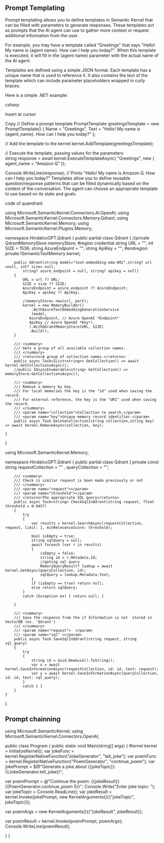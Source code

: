 ## Prompt Templating

Prompt templating allows you to define templates in Semantic Kernel that can be filled with parameters to generate responses. These templates act as prompts that the AI agent can use to gather more context or request additional information from the user.

For example, you may have a template called "Greetings" that says "Hello! My name is {agent name}. How can I help you today?". When this template is executed, it will fill in the {agent name} parameter with the actual name of the AI agent.

Templates are defined using a simple JSON format. Each template has a unique name that is used to reference it. It also contains the text of the template which can include parameter placeholders wrapped in curly braces.

Here is a simple .NET example:

csharp

Insert at cursor

Copy
// Define a prompt template
PromptTemplate greetingsTemplate = new PromptTemplate()
{
  Name = "Greetings",
  Text = "Hello! My name is {agent_name}. How can I help you today?" 
};

// Add the template to the kernel
kernel.AddTemplate(greetingsTemplate);

// Execute the template, passing values for the parameters  
string response = await kernel.ExecuteTemplateAsync(
  "Greetings", 
  new { agent_name = "Amazon Q" });

Console.WriteLine(response); 
// Prints "Hello! My name is Amazon Q. How can I help you today?"
Templates allow you to define reusable question/response patterns that can be filled dynamically based on the context of the conversation. The agent can choose an appropriate template to use based on its state and goals.





code of quandrant

using Microsoft.SemanticKernel.Connectors.AI.OpenAI;
using Microsoft.SemanticKernel.Connectors.Memory.Qdrant;
using Microsoft.SemanticKernel.Memory;
using Microsoft.SemanticKernel.Plugins.Memory;

namespace HindalcoGPT.Qdrant
{
    public partial class Qdrant
    {
        //private  QdrantMemoryStore memoryStore;
        #region credential
        string URL = "";
        int SIZE = 1536;
        string AzureEndpoint = "";
        string ApiKey = "";
        #endregion
        private ISemanticTextMemory kernel;

        
        public Qdrant(string model="text-embedding-ada-002",string? url =null, int? size= null, 
            string? azure_endpoint = null, string? apikey = null)
        {
            URL = url ?? URL;
            SIZE = size ?? SIZE;
            AzureEndpoint = azure_endpoint ?? AzureEndpoint;
            ApiKey = apikey ?? ApiKey;

            //memoryStore= new(url, port);
            kernel = new MemoryBuilder()
                .WithAzureTextEmbeddingGenerationService
                (model,
               AzureEndpoint, // Azure OpenAI *Endpoint* 
               ApiKey // Azure OpenAI *Key*).
               ).WithQdrantMemoryStore(URL, SIZE)
               .Build();
        }

        /// <summary>
        /// Gets a group of all available collection names.
        /// </summary>
        /// <returns>A group of collection names.</returns>
        public async Task<IList<string>> GetCollection() => await kernel.GetCollectionsAsync();
        //public IAsyncEnumerable<string> GetCollection() => memoryStore.GetCollectionsAsync();
        
        /// <summary>
        /// Remove a memory by key.
        /// For local memories the key is the "id" used when saving the record.
        /// For external reference, the key is the "URI" used when saving the record.
        /// </summary>
        /// <param name="collection">Collection to search.</param>
        /// <param name="key">Unique memory record identifier.</param>
        public async Task DeleteCollection(string collection,string key) => await kernel.RemoveAsync(collection, key);

    }
}


using Microsoft.SemanticKernel.Memory;

namespace HindalcoGPT.Qdrant
{
    public partial class Qdrant
    {
        private const string
            requestCollection = ""
            , queryCollection = "";

        /// <summary>
        /// Check is similar request is been made previously or not 
        /// </summary>
        /// <param name="request"></param>
        /// <param name="threshold"></param>
        /// <returns>The appropriate SQL query</returns>
        public async Task<string> CheckSqlInQdrant(string request, float threshold = 0.945f)
        {
            try
            {
                var results = kernel.SearchAsync(requestCollection, request, limit: 1, minRelevanceScore: threshold);

                bool isEmpty = true;
                string sqlQuery = null;
                await foreach (var r in results)
                {
                    isEmpty = false;
                    string id = r.Metadata.Id;
                    //geting sql query 
                    MemoryQueryResult? lookup = await kernel.GetAsync(queryCollection, id);
                    sqlQuery = lookup.Metadata.Text;
                }
                if (isEmpty == true) return null;
                else return sqlQuery;
            }
            catch (Exception ex) { return null; }

        }

        /// <summary>
        /// Save the responce from the if Information is not  stored in VectorDB (ex. 'Qdrant')
        /// </summary>
        /// <param name="request">  </param>
        /// <param name="sql" ></param>
        public async Task SaveSqlInQdrant(string request, string sql_query)
        {
            try
            {
                string id = Guid.NewGuid().ToString();
                var x = await kernel.SaveInformationAsync(requestCollection, id: id, text: request);
                var y = await kernel.SaveInformationAsync(queryCollection, id: id, text: sql_query);
            }
            catch { }
        }
    }
}



## Prompt chainning

using Microsoft.SemanticKernel;
using Microsoft.SemanticKernel.Connectors.OpenAI;

public class Program
{
  public static void Main(string[] args)
  {
    IKernel kernel = InitializeKernel();
    var jokeFunc = kernel.RegisterNativeFunction("JokeGenerator", "tell_joke");
var poemFunc = kernel.RegisterNativeFunction("PoemGenerator", "continue_poem");
var jokePrompt = $@"Generate a joke about {{jokeTopic}}: {{JokeGenerator.tell_joke}}";

var poemPrompt = @"Continue the poem:
                   {{jokeResult}} 
                   {{PoemGenerator.continue_poem 5}}";
Console.Write("Enter joke topic: ");
var jokeTopic = Console.ReadLine();
var jokeResult = kernel.Invoke(jokePrompt, new KernelArguments(){{"jokeTopic", jokeTopic}}); 

var poemArgs = new KernelArguments(){{"jokeResult", jokeResult}};

var poemResult = kernel.Invoke(poemPrompt, poemArgs);
Console.WriteLine(poemResult);

  }
}


